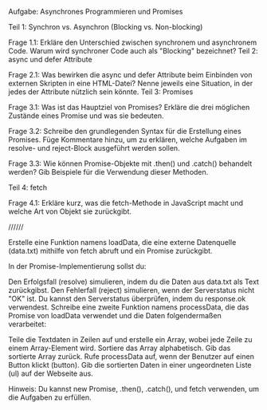 Aufgabe: Asynchrones Programmieren und Promises

Teil 1: Synchron vs. Asynchron (Blocking vs. Non-blocking)

Frage 1.1: Erkläre den Unterschied zwischen synchronem und asynchronem Code. Warum wird synchroner Code auch als "Blocking" bezeichnet?
Teil 2: async und defer Attribute

Frage 2.1: Was bewirken die async und defer Attribute beim Einbinden von externen Skripten in eine HTML-Datei? Nenne jeweils eine Situation, in der jedes der Attribute nützlich sein könnte.
Teil 3: Promises

Frage 3.1: Was ist das Hauptziel von Promises? Erkläre die drei möglichen Zustände eines Promise und was sie bedeuten.

Frage 3.2: Schreibe den grundlegenden Syntax für die Erstellung eines Promises. Füge Kommentare hinzu, um zu erklären, welche Aufgaben im resolve- und reject-Block ausgeführt werden sollen.

Frage 3.3: Wie können Promise-Objekte mit .then() und .catch() behandelt werden? Gib Beispiele für die Verwendung dieser Methoden.

Teil 4: fetch

Frage 4.1: Erkläre kurz, was die fetch-Methode in JavaScript macht und welche Art von Objekt sie zurückgibt.

//////

Erstelle eine Funktion namens loadData, die eine externe Datenquelle (data.txt) mithilfe von fetch abruft und ein Promise zurückgibt.

In der Promise-Implementierung sollst du:

Den Erfolgsfall (resolve) simulieren, indem du die Daten aus data.txt als Text zurückgibst.
Den Fehlerfall (reject) simulieren, wenn der Serverstatus nicht "OK" ist. Du kannst den Serverstatus überprüfen, indem du response.ok verwendest.
Schreibe eine zweite Funktion namens processData, die das Promise von loadData verwendet und die Daten folgendermaßen verarbeitet:

Teile die Textdaten in Zeilen auf und erstelle ein Array, wobei jede Zeile zu einem Array-Element wird.
Sortiere das Array alphabetisch.
Gib das sortierte Array zurück.
Rufe processData auf, wenn der Benutzer auf einen Button klickt (button). Gib die sortierten Daten in einer ungeordneten Liste (ul) auf der Webseite aus.

Hinweis: Du kannst new Promise, .then(), .catch(), und fetch verwenden, um die Aufgaben zu erfüllen.
